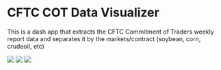 # CFTC COT Data Visualizer
This is a dash app that extracts the CFTC Commitment of Traders weekly report data and separates it by the markets/contract (soybean, corn, crudeoil, etc)

<image src=https://github.com/JReyDev/CFTCCOTData/assets/102834451/b3f7ab18-e669-472c-989f-adc98dc8657d>

<image src=https://github.com/JReyDev/CFTCCOTData/assets/102834451/1c1dec17-212b-4346-bcd3-bba1bc31ee6a>


<image src=https://github.com/JReyDev/CFTCCOTData/assets/102834451/1099d957-73e1-4031-8a23-20f02bd3083f>

